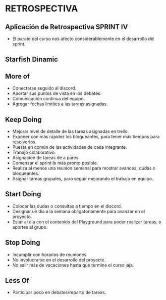 # RETROSPECTIVA

## Aplicación de Retrospectiva SPRINT IV

* El parate del curso nos afecto considerablemente en el desarrollo del sprint.


## Starfish Dinamic

## More of

* Conectarse seguido al discord.
* Aportar sus puntos de vista en los debates.
* Comunicación continua del equipo.
* Agregar fechas limtites a las tareas asignadas.


## Keep Doing

* Mejorar nivel de detalle de las tareas asignadas en trello.
* Exponer con más rapidez los bloqueantes, para tener más tiempos para resolverlos.
* Puesta en común de las actividades de cada integrante.
* Trabajo colaborativo.
* Asignacion de tareas de a pares.
* Comenzar el sprint lo más pronto posible.
* Realiza al menos una reunion semanal para mostrar avances, dudas o bloqueantes.
* Asignar tareas grupales, para seguir mejorando el trabajo en equipo.


## Start Doing

* Colocar las dudas o consultas a tiempo en el discord.
* Designar un dia a la semana obligatoriamente para avanzar en el proyecto.
* Estar al dia con el contenido del Playground para poder realizar tareas, o aportes al grupo.


## Stop Doing

* Incumplir con horarios de reuniones.
* No involucrarse en el desarrollo del proyecto.
* No salir más de vacaciones hasta que termine el curso jaja.


## Less Of

* Participar poco en debates/reparto de tareas.